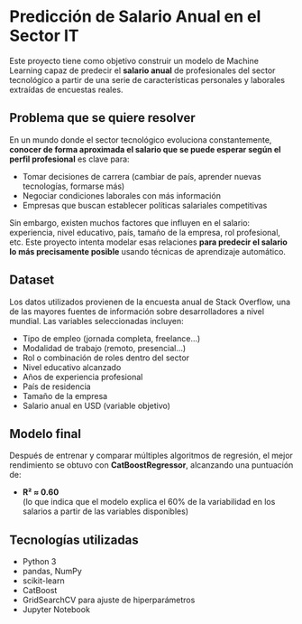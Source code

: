 # Predicción de Salario Anual en el Sector IT

Este proyecto tiene como objetivo construir un modelo de Machine Learning capaz de predecir el **salario anual** de profesionales del sector tecnológico a partir de una serie de características personales y laborales extraídas de encuestas reales.

## Problema que se quiere resolver

En un mundo donde el sector tecnológico evoluciona constantemente, **conocer de forma aproximada el salario que se puede esperar según el perfil profesional** es clave para:

- Tomar decisiones de carrera (cambiar de país, aprender nuevas tecnologías, formarse más)
- Negociar condiciones laborales con más información
- Empresas que buscan establecer políticas salariales competitivas

Sin embargo, existen muchos factores que influyen en el salario: experiencia, nivel educativo, país, tamaño de la empresa, rol profesional, etc. Este proyecto intenta modelar esas relaciones **para predecir el salario lo más precisamente posible** usando técnicas de aprendizaje automático.

## Dataset

Los datos utilizados provienen de la encuesta anual de Stack Overflow, una de las mayores fuentes de información sobre desarrolladores a nivel mundial. Las variables seleccionadas incluyen:

- Tipo de empleo (jornada completa, freelance…)
- Modalidad de trabajo (remoto, presencial…)
- Rol o combinación de roles dentro del sector
- Nivel educativo alcanzado
- Años de experiencia profesional
- País de residencia
- Tamaño de la empresa
- Salario anual en USD (variable objetivo)

## Modelo final

Después de entrenar y comparar múltiples algoritmos de regresión, el mejor rendimiento se obtuvo con **CatBoostRegressor**, alcanzando una puntuación de:

-  **R² ≈ 0.60**  
  (lo que indica que el modelo explica el 60% de la variabilidad en los salarios a partir de las variables disponibles)

## Tecnologías utilizadas

- Python 3
- pandas, NumPy
- scikit-learn
- CatBoost
- GridSearchCV para ajuste de hiperparámetros
- Jupyter Notebook
